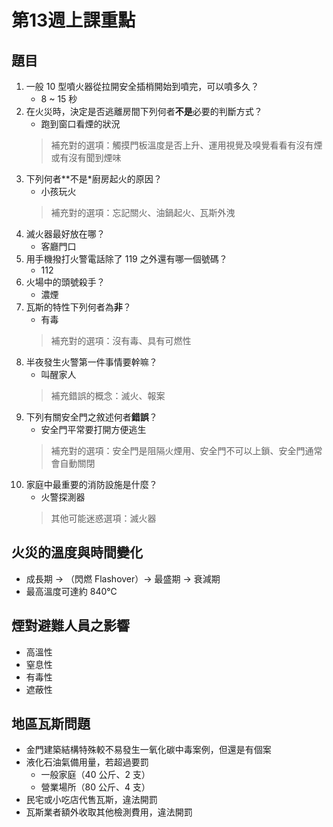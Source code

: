# 第13週上課重點
## 題目
1. 一般 10 型噴火器從拉開安全插梢開始到噴完，可以噴多久？
    * 8 ~ 15 秒
2. 在火災時，決定是否逃離房間下列何者**不是**必要的判斷方式？
    * 跑到窗口看煙的狀況
    > 補充對的選項：觸摸門板溫度是否上升、運用視覺及嗅覺看看有沒有煙或有沒有聞到煙味
3. 下列何者**不是*廚房起火的原因？　
    * 小孩玩火
    > 補充對的選項：忘記關火、油鍋起火、瓦斯外洩
4. 滅火器最好放在哪？
    * 客廳門口
5. 用手機撥打火警電話除了 119 之外還有哪一個號碼？
    * 112
6. 火場中的頭號殺手？
    * 濃煙
7. 瓦斯的特性下列何者為**非**？
    * 有毒
    > 補充對的選項：沒有毒、具有可燃性
8. 半夜發生火警第一件事情要幹嘛？　
    * 叫醒家人
    > 補充錯誤的概念：滅火、報案
9. 下列有關安全門之敘述何者**錯誤**？　
    * 安全門平常要打開方便逃生
    > 補充對的選項：安全門是阻隔火煙用、安全門不可以上鎖、安全門通常會自動關閉
10. 家庭中最重要的消防設施是什麼？
    * 火警探測器
    > 其他可能迷惑選項：滅火器

## 火災的溫度與時間變化
* 成長期 -> （閃燃 Flashover）-> 最盛期 -> 衰減期
* 最高溫度可達約 840℃

## 煙對避難人員之影響
* 高溫性
* 窒息性
* 有毒性
* 遮蔽性

## 地區瓦斯問題
* 金門建築結構特殊較不易發生一氧化碳中毒案例，但還是有個案
* 液化石油氣備用量，若超過要罰
    * 一般家庭（40 公斤、2 支）
    * 營業場所（80 公斤、4 支）
* 民宅或小吃店代售瓦斯，違法開罰
* 瓦斯業者額外收取其他檢測費用，違法開罰